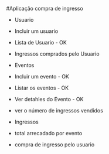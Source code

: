 #Aplicação compra de ingresso

 - Usuario
  - Incluir um usuario
  - Lista de Usuario - OK
  - Ingressos comprados pelo Usuario
 
 - Eventos
  - Incluir um evento - OK
  - Listar os eventos - OK
  - Ver detahles do Evento - OK
  - ver o número de ingressos vendidos
 
 - Ingressos
  - total arrecadado por evento
  - compra de ingresso pelo usuario
 